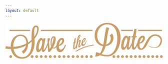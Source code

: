 ```yaml
---
layout: default
---
```


<div class="hero hero-welcome">
  <img src="/images/save-the-date-logo.png">
</div>

